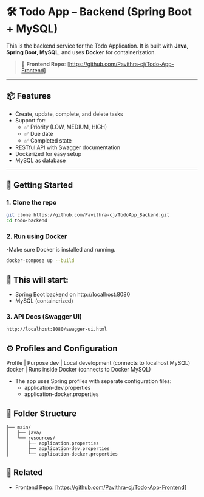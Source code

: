 # 🛠️ Todo App – Backend (Spring Boot + MySQL)

This is the backend service for the Todo Application. It is built with **Java, Spring Boot, MySQL**, and uses **Docker** for containerization.

> 🔗 **Frontend Repo**: [https://github.com/Pavithra-cj/Todo-App-Frontend]

---

## 📦 Features

- Create, update, complete, and delete tasks
- Support for:
  - ✅ Priority (LOW, MEDIUM, HIGH)
  - ✅ Due date
  - ✅ Completed state
- RESTful API with Swagger documentation
- Dockerized for easy setup
- MySQL as database

---

## 🚀 Getting Started

### 1. Clone the repo

```bash
git clone https://github.com/Pavithra-cj/TodoApp_Backend.git
cd todo-backend
```

### 2. Run using Docker
-Make sure Docker is installed and running.

```bash
docker-compose up --build
```

## 📌 This will start:

 - Spring Boot backend on http://localhost:8080
 - MySQL (containerized)

### 3. API Docs (Swagger UI)

```bash
http://localhost:8080/swagger-ui.html
```

## ⚙️ Profiles and Configuration
Profile	   |     Purpose
dev	       |     Local development (connects to localhost MySQL)
docker	   |     Runs inside Docker (connects to Docker MySQL)

- The app uses Spring profiles with separate configuration files:
  - application-dev.properties
  - application-docker.properties

## 📂 Folder Structure

```matlabsrc/
├── main/
│   ├── java/
│   └── resources/
│       ├── application.properties
│       ├── application-dev.properties
│       └── application-docker.properties
```

## 🔗 Related
- Frontend Repo: [https://github.com/Pavithra-cj/Todo-App-Frontend]
